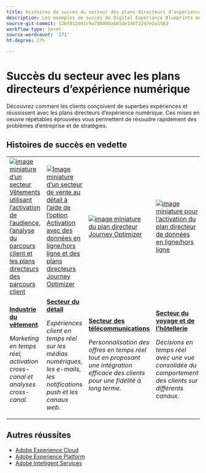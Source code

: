 ```yaml
---
title: Histoires de succès du secteur des plans directeurs d’expérience numérique
description: Les exemples de succès de Digital Experience Blueprints montrent comment différents secteurs réalisent de la valeur commerciale en utilisant les applications Adobe Experience Cloud, optimisées par Adobe Experience Platform.
source-git-commit: 12bf012d41c9a78840da685de14672247e2a1583
workflow-type: tm+mt
source-wordcount: '271'
ht-degree: 27%

---
```



# Succès du secteur avec les plans directeurs d’expérience numérique

Découvrez comment les clients conçoivent de superbes expériences et réussissent avec les plans directeurs d’expérience numérique. Ces mises en oeuvre répétables éprouvées vous permettent de résoudre rapidement des problèmes d’entreprise et de stratégies.

## Histoires de succès en vedette

<table style="table-layout:fixed">
<tr>
  <td>
    <a href="https://experienceleague.adobe.com/docs/blueprints-learn/architecture/audience-activation/platform-and-applications.html?lang=fr"><img alt="image miniature d’un secteur Vêtements utilisant l’activation de l’audience, l’analyse du parcours client et les plans directeurs des parcours client" src="https://experienceleague.adobe.com/docs/blueprints-learn/assets/aep+apps_vertical.svg?lang=en"/></a>
    </td>
  <td>
    <a href="https://experienceleague.adobe.com/docs/blueprints-learn/architecture/customer-journeys/journey-optimizer.html?lang=fr"><img alt="Image miniature d’un secteur de vente au détail à l’aide de l’option Activation avec des données en ligne/hors ligne et des plans directeurs Journey Optimizer" src="https://experienceleague.adobe.com/docs/blueprints-learn/assets/aep+apps_vertical.svg?lang=en"/></a>

</td>
  <td>
    <a href="https://experienceleague.adobe.com/docs/blueprints-learn/architecture/customer-journeys/journey-optimizer.html?lang=en"><img alt="image miniature du plan directeur Journey Optimizer" src="https://experienceleague.adobe.com/docs/blueprints-learn/assets/journey-optimizer.png?lang=en" /></a>
  </td>
  <td>
    <a href="https://experienceleague.adobe.com/docs/blueprints-learn/architecture/audience-activation/online-offline.html?lang=fr"><img alt="image miniature pour l’activation du plan directeur de données en ligne/hors ligne" src="https://experienceleague.adobe.com/docs/blueprints-learn/assets/online_offline_activation.svg" /></a>
  </td>
</tr>
<tr>
  <td>
    <div><a href="https://experienceleague.adobe.com/docs/blueprints-learn/architecture/audience-activation/platform-and-applications.html?lang=en"><strong>Industrie du vêtement</strong></a></div>
    <p><em>Marketing en temps réel, activation cross-canal et analyses cross-canal.</em></p>
  </td>
  <td>
    <div><a href="https://experienceleague.adobe.com/docs/blueprints-learn/architecture/customer-journeys/journey-optimizer.html?lang=en"><strong>Secteur du détail</strong></a></div>
    <p><em>Expériences client en temps réel sur les médias numériques, les e-mails, les notifications push et les canaux web.</em></p>
  </td>
  <td>
    <div><a href="https://experienceleague.adobe.com/docs/blueprints-learn/architecture/customer-journeys/journey-optimizer.html?lang=en"><strong>Secteur des télécommunications</strong></a></div>
    <p><em>Personnalisation des offres en temps réel tout en proposant une intégration efficace des clients pour une fidélité à long terme.</em></p>
  </td>
  <td>
    <div><a href="https://experienceleague.adobe.com/docs/blueprints-learn/architecture/audience-activation/online-offline.html?lang=en"><strong>Secteur du voyage et de l’hôtellerie</strong></a></div>
    <p><em>Décisions en temps réel avec une vue consolidée du comportement des clients sur différents canaux.</em></p>
  </td>
</tr>
</table>

## Autres réussites

* <a href="https://business.adobe.com/customer-success-stories/index.html?Products+%26+Services=Experience">Adobe Experience Cloud</a>
* <a href="https://business.adobe.com/customer-success-stories/index.html?Products+%26+Services=Experience+Platform">Adobe Experience Platform</a>
* <a href="https://business.adobe.com/customer-success-stories/index.html?Products+%26+Services=Intelligent+Services">Adobe Intelligent Services</a>


